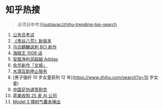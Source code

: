 # 知乎热搜

> 此项目参考自[justjavac/zhihu-trending-top-search](https://github.com/justjavac/zhihu-trending-top-search/blob/main/utils.ts)

<!-- BEGIN -->
  <!-- 最后更新时间:Sun Mar 28 2021 08:16:25 GMT+0000 (Coordinated Universal Time) -->
  1. [公务员考试](https://www.zhihu.com/search?q=公务员)
1. [《鬼谷八荒》新版本](https://www.zhihu.com/search?q=鬼谷八荒)
1. [乌合麒麟讽刺 BCI 新作](https://www.zhihu.com/search?q=乌合麒麟)
1. [海贼王 1008 话](https://www.zhihu.com/search?q=海贼王)
1. [安踏净利润超越 Adidas](https://www.zhihu.com/search?q=安踏净利润)
1. [余华新作「文城」](https://www.zhihu.com/search?q=余华)
1. [水滴互助停止服务](https://www.zhihu.com/search?q=水滴关停)
1. [男子强奸 10 岁女童获刑 12 年](https://www.zhihu.com/search?q=10 岁女童)
1. [中国足协谴责耐克](https://www.zhihu.com/search?q=足协)
1. [苹果收购 25 家 AI 公司](https://www.zhihu.com/search?q=苹果收购)
1. [Model 3 撞树气囊未弹出](https://www.zhihu.com/search?q=行车记录消失)
  <!-- END -->